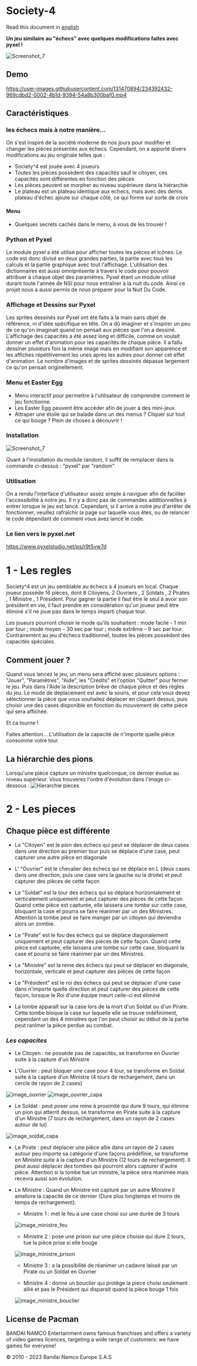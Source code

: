 # Society-4

Read this document in [english](README_en.md)

**Un jeu similaire au "échecs" avec quelques modifications faites avec pyxel !**

![Screenshot_7](https://user-images.githubusercontent.com/131471941/234773177-534e65c6-808a-42e8-9e9d-eaa4292bccef.png)

## Demo 

https://user-images.githubusercontent.com/131470894/234392432-969cdbd2-0002-4b1d-9394-54a8b300baf0.mp4



## Caractéristiques


### les échecs mais à notre manière...

On s'est inspiré de la société moderne de nos jours pour modifier et changer les pièces présentés aux échecs.
Cependant, on a apporté divers modifications au jeu originale telles que :
  - Society^4 est jouée avec 4 joueurs 
  - Toutes les pièces possèdent des capacités sauf le citoyen, ces capacités sont différentes en fonction des pièces
  - Les pièces peuvent se morpher au niveau supérieure dans la hiérarchie
  - Le plateau est un plateau identique aux echecs, mais avec des demis plateau d'échec ajoute sur chaque côté, ce qui forme sur sorte de croix
  
  
#### Menu
  - Quelques secrets cachés dans le menu, à vous de les trouver !

### Python et Pyxel

Le module pyxel a été utilisé pour afficher toutes les pièces et icônes. Le code est donc divisé en deux grandes parties, la partie avec tous les calculs et la partie graphique avec tout l'affichage. L'utilisation des dictionnaires est aussi omniprésente à travers le code pour pouvoir attribuer à chaque objet des paramètres. 
Pyxel étant un module utilisé durant toute l'année de NSI pour nous entraîner à la nuit du code. Ainsi ce projet nous a aussi permis de nous préparer pour la Nuit Du Code. 

### Affichage et Dessins sur Pyxel

Les sprites dessinés sur Pyxel ont été faits à la main sans objet de référence, ni d'idée spécifique en tête. On a dû imaginer et s'inspirer un peu de ce qu'on imaginait quand on pensait aux pièces que l'on a dessiné. L'affichage des capacités a été assez long et difficile, comme on voulait donner un effet d'animation pour les capacités de chaque pièce. Il a fallu dessiner plusieurs fois la même image mais en modifiant son apparence et les affiches répétitivement les unes après les autres pour donner cet effet d'animation. Le nombre d'images et de sprites dessinés dépasse largement ce qu'on pensait originellement.

### Menu et Easter Egg

  - Menu interactif pour permettre à l'utilisateur de comprendre comment le jeu fonctionne.
  - Les Easter Egg peuvent être accéder afin de  jouer à des mini-jeux.
  - Attraper une étoile qui se balade dans un des menus ? Cliquer sur tout ce qui bouge ? Plein de choses à découvrir  !


### Installation
![Screenshot_7](https://user-images.githubusercontent.com/131470894/234654262-fad628ea-0ebc-4b06-b267-bbd3fad3b15a.png)



Quant à l'installation du module random, il suffit de remplacer dans la commande ci-dessus : "pyxel" par "random"

### Utilisation 

On a rendu l'interface d'utilisateur assez simple à naviguer afin de faciliter l'accessibilité à notre jeu. Il n y a donc pas de commandes additionnelles à entrer lorsque le jeu est lancé. Cependant, si il arrive à notre jeu d'arrêter de fonctionner, veuillez rafraîchir la page sur laquelle vous êtes, ou de relancer le code dépendant de comment vous avez lancé le code.

### Le lien vers le pyxel.net
https://www.pyxelstudio.net/ps/r9t5vw7d



# 1 - Les regles

Society^4 est un jeu semblable au échecs à 4 joueurs en local. Chaque joueur possède 16 pièces, dont 8 Citoyens, 2 Ouvriers , 2 Soldats , 2 Pirates , 1 Ministre , 1 Président. Pour gagner la partie il faut être le seul à avoir son président en vie, il faut prendre en considération qu'un joueur peut être éliminé s'il ne joue pas dans le temps imparti chaque tour. 



Les joueurs pourront choisir le mode qu'ils souhaitent : mode facile - 1 min par tour ; mode moyen - 30 sec par tour ; 
mode extrême - 9 sec par tour. Contrairement au jeu d'échecs traditionnel, toutes les pièces possèdent des capacités spéciales.




## Comment jouer ?

Quand vous lancez le jeu, un menu sera affiché avec plusieurs options : "Jouer", "Paramètres", "Aide", les "Crédits" et l'option "Quitter" pour fermer le jeu. Puis dans l'Aide la description brève de chaque pièce et des règles du jeu.  Le mode de déplacement est avec la souris, et pour cela vous devez sélectionner la pièce que vous souhaitez déplacer en cliquant dessus, puis choisir une des cases disponible en fonction du mouvement de cette pièce qui sera affichée. 

Et ca tourne ! 


Faites attention... L'utilisation de la capacité de n'importe quelle pièce consomme votre tour.
## La hiérarchie des pions

Lorsqu'une pièce capture un ministre quelconque, ce dernier évolue au niveau supérieur. Vous trouverez l'ordre d'évolution dans l'image ci-dessous :
![Hierarchie pieces](https://user-images.githubusercontent.com/131470894/233690765-9510fd53-e26f-488a-9058-b12a23243817.png)



# 2 - Les pieces


## Chaque pièce est différente 
  - Le "Citoyen" est le pion des échecs qui peut se déplacer de deux cases dans une direction au premier tour puis se déplace d'une case, peut capturer une autre pièce en diagonale 


  - L' "Ouvrier" est le chevalier des échecs qui se déplace en L (deux cases dans une direction, puis une case vers la gauche ou la droite) et peut capturer des pièces de cette façon 


  - Le "Soldat" est la tour des échecs qui se déplace horizontalement et verticalement uniquement et peut capturer des pièces de cette façon. Quand cette pièce est capturée, elle laissera une tombe sur cette case, bloquant la case et pourra se faire réanimer par un des Ministres. Attention la tombe peut se faire manger par un citoyen qui deviendra alors un zombie.

  - Le "Pirate" est le fou des échecs qui se déplace diagonalement uniquement et peut capturer des pièces de cette façon. Quand cette pièce est capturée, elle laissera une tombe sur cette case, bloquant la case et pourra se faire réanimer par un des Ministres. 


  - Le "Ministre" est la reine des échecs qui peut se déplacer en diagonale, horizontale, verticale et peut capturer des pièces de cette façon 


  - Le "Président" est le roi des échecs qui peut se déplacer d'une case dans n'importe quelle direction et peut capturer des pièces de cette façon, lorsque le Roi d'une équipe meurt celle-ci est éliminé 


  - La tombe apparaît sur la case lors de la mort d'un Soldat ou d'un Pirate. Cette tombe bloque la case sur laquelle elle se trouve indéfiniment, cependant un des 4 ministres que l'on peut choisir au début de la partie peut ranimer la pièce perdue au combat.


### _Les capacites_
  - Le Citoyen : ne possède pas de capacités, se transforme en Ouvrier suite à la capture d'un Ministre


  - L'Ouvrier : peut bloquer une case pour 4 tour, se transforme en Soldat suite à la capture d'un Ministre (4 tours de rechargement, dans un cercle de rayon de 2 cases)



![image_ouvrier](https://user-images.githubusercontent.com/131470894/234656664-091257e7-96d7-45d5-bcf8-1b0dfc23407d.png)
![image_ouvrier_capa](https://user-images.githubusercontent.com/131470894/234656675-fe9c176d-779f-4870-9316-8dc6852a5e88.png)



  - Le Soldat : peut poser une mine à proximité qui dure 9 tours, qui élimine un pion qui atterrit dessus, se transforme en Pirate suite à la capture d'un Ministre (7 tours de rechargement, dans un rayon de 2 cases autour de lui)


![image_soldat_capa](https://user-images.githubusercontent.com/131470894/234657525-1c7a633e-33f8-42eb-8111-054889eac218.png)


  - Le Pirate : peut déplacer une pièce allie dans un rayon de 2 cases autour peu importe sa catégorie d'une façons prédéfinie, se transforme en Ministre suite à la capture d'un Ministre (12 tours de rechargement). Il peut aussi déplacer des tombes qui pourront alors capturer d'autre pièce. Attention si la tombe tue un ministre, la pièce sera réanimée mais recevra aussi son évolution.

  - Le Ministre : Quand un Ministre est capturé par un autre Ministre il ameliore la capacite de ce dernier (Dure plus longtemps et moins de temps de rechargement).
      - Ministre 1 : met le feu a une case choisi sur une durée de 3 tours 
      
    
       ![image_ministre_feu](https://user-images.githubusercontent.com/131470894/234657011-23e013f3-17b7-48f6-8b9c-491e3e359134.png)


      - Ministre 2 : pose une prison sur une pièce choisie qui dure 2 tours, tue la pièce prise si elle bouge


       ![image_ministre_prison](https://user-images.githubusercontent.com/131470894/234657215-620a2b33-8493-4dc7-b2ca-4a793beec197.png)


      - Ministre 3 : a la possibilité de réanimer un cadavre laissé par un Pirate ou un Soldat en Ouvrier 


      - Ministre 4 : donne un bouclier qui protège la piece choisi seulement allié et pas le Président qui disparait quand la pièce bouge 1 fois 


       ![image_ministre_bouclier](https://user-images.githubusercontent.com/131470894/234657200-9d33cd7e-4443-4dfa-b823-e0ba2503a94d.png)



## License de Pacman


BANDAI NAMCO Entertainment owns famous franchises and offers a variety of video games licences, targeting a wide range of customers: we have games for everyone!

© 2010 - 2023 Bandai Namco Europe S.A.S



